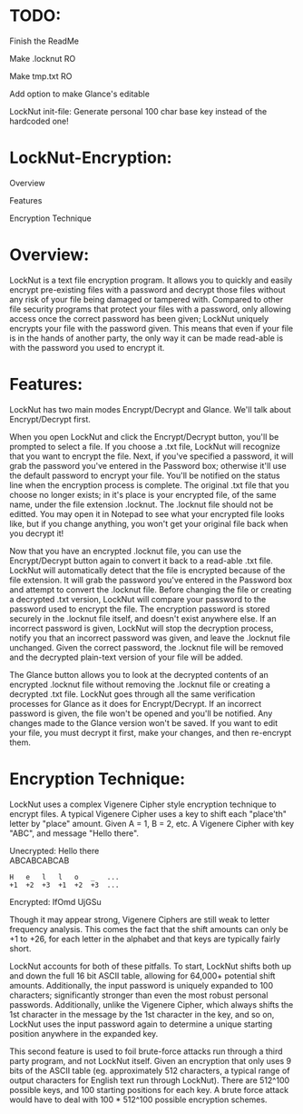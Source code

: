 TODO:
==================

Finish the ReadMe  

Make .locknut RO  

Make tmp.txt RO  

Add option to make Glance's editable  

LockNut init-file: Generate personal 100 char base key instead of the hardcoded one!  


LockNut-Encryption:
=====================

Overview  

Features  

Encryption Technique  


Overview:
=====================

LockNut is a text file encryption program. It allows you to quickly and easily encrypt pre-existing files with a password and decrypt those files without any risk of your file being damaged or tampered with. Compared to other file security programs that protect your files with a password, only allowing access once the correct password has been given; LockNut uniquely encrypts your file with the password given. This means that even if your file is in the hands of another party, the only way it can be made read-able is with the password you used to encrypt it.


Features:
=====================

LockNut has two main modes Encrypt/Decrypt and Glance. We'll talk about Encrypt/Decrypt first.

When you open LockNut and click the Encrypt/Decrypt button, you'll be prompted to select a file. If you choose a .txt file, LockNut will recognize that you want to encrypt the file. Next, if you've specified a password, it will grab the password you've entered in the Password box; otherwise it'll use the default password to encrypt your file. You'll be notified on the status line when the encryption process is complete. The original .txt file that you choose no longer exists; in it's place is your encrypted file, of the same name, under the file extension .locknut. The .locknut file should not be editted. You may open it in Notepad to see what your encrypted file looks like, but if you change anything, you won't get your original file back when you decrypt it!

Now that you have an encrypted .locknut file, you can use the Encrypt/Decrypt button again to convert it back to a read-able .txt file. LockNut will automatically detect that the file is encrypted because of the file extension. It will grab the password you've entered in the Password box and attempt to convert the .locknut file. Before changing the file or creating a decrypted .txt version, LockNut will compare your password to the password used to encrypt the file. The encryption password is stored securely in the .locknut file itself, and doesn't exist anywhere else. If an incorrect password is given, LockNut will stop the decryption process, notify you that an incorrect password was given, and leave the .locknut file unchanged. Given the correct password, the .locknut file will be removed and the decrypted plain-text version of your file will be added.

The Glance button allows you to look at the decrypted contents of an encrypted .locknut file without removing the .locknut file or creating a decrypted .txt file. LockNut goes through all the same verification processes for Glance as it does for Encrypt/Decrypt. If an incorrect password is given, the file won't be opened and you'll be notified. Any changes made to the Glance version won't be saved. If you want to edit your file, you must decrypt it first, make your changes, and then re-encrypt them.


Encryption Technique:
=====================

LockNut uses a complex Vigenere Cipher style encryption technique to encrypt files. A typical Vigenere Cipher uses a key to shift each "place'th" letter by "place" amount. Given A = 1, B = 2, etc. A Vigenere Cipher with key "ABC", and message "Hello there".

Unecrypted: 	Hello there  
		ABCABCABCAB  

	H	e	l	l	o	_	...
	+1	+2	+3	+1	+2	+3	...

Encrypted: 	IfOmd UjGSu	

Though it may appear strong, Vigenere Ciphers are still weak to letter frequency analysis. This comes the fact that the shift amounts can only be +1 to +26, for each letter in the alphabet and that keys are typically fairly short.

LockNut accounts for both of these pitfalls. To start, LockNut shifts both up and down the full 16 bit ASCII table, allowing for 64,000+ potential shift amounts. Additionally, the input password is uniquely expanded to 100 characters; significantly stronger than even the most robust personal passwords. Additionally, unlike the Vigenere Cipher, which always shifts the 1st character in the message by the 1st character in the key, and so on, LockNut uses the input password again to determine a unique starting position anywhere in the expanded key.

This second feature is used to foil brute-force attacks run through a third party program, and not LockNut itself. Given an encryption that only uses 9 bits of the ASCII table (eg. approximately 512 characters, a typical range of output characters for English text run through LockNut). There are 512^100 possible keys, and 100 starting positions for each key. A brute force attack would have to deal with 100 * 512^100 possible encryption schemes.

 

